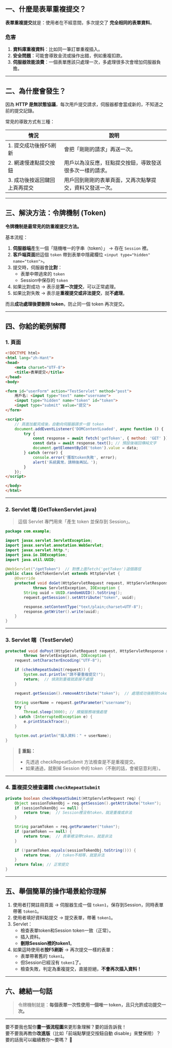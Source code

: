 ## 一、什麼是表單重複提交？

**表單重複提交**就是：使用者在不經意間，多次提交了 **完全相同的表單資料**。

### 危害
1. **資料庫重複資料**：比如同一筆訂單重複插入。
2. **安全問題**：可能會導致金流或操作出錯，例如重複扣款。
3. **伺服器效能浪費**：一個表單應該只處理一次，多處理很多次會增加伺服器負擔。

---

## 二、為什麼會發生？

因為 **HTTP 是無狀態協議**，每次用戶提交請求，伺服器都會當成新的，不知道之前的提交記錄。

常見的導致方式有三種：

| 情況                             | 說明                                                             |
|----------------------------------|------------------------------------------------------------------|
| 1. 提交成功後按F5刷新             | 會把「剛剛的請求」再送一次。                                       |
| 2. 網速慢連點提交按鈕             | 用戶以為沒反應，狂點提交按鈕，導致發送很多次一樣的請求。               |
| 3. 成功後按返回鍵回上頁再提交      | 用戶回到剛剛的表單頁面，又再次點擊提交，資料又發送一次。                 |

---

## 三、解決方法：**令牌機制 (Token)**

**令牌機制是最常見的防重複提交方法。**

基本流程：

1. **伺服器端**產生一個「隨機唯一的字串（token）」 → 存在 `Session` 裡。
2. **客戶端頁面**把這個 `token` 帶到表單中隱藏欄位 `<input type="hidden" name="token">`。
3. 提交時，伺服器會**比對**：
   - 表單中帶過來的 `token`
   - Session中保存的 `token`
4. 如果比對成功 → 表示是**第一次提交**，可以正常處理。
5. 如果比對失敗 → 表示是**重複提交或非法提交**，就**不處理**。

而且**成功處理後要刪除 token**，防止同一個 token 再次提交。

---

## 四、你給的範例解釋

### 1. 頁面
```html
<!DOCTYPE html>
<html lang="zh-Hant">
<head>
    <meta charset="UTF-8">
    <title>表單提交</title>
</head>
<body>

<form id="userForm" action="TestServlet" method="post">
    用戶名: <input type="text" name="username">
    <input type="hidden" name="token" id="token">
    <input type="submit" value="提交">
</form>

<script>
    // 頁面加載完成後，自動向伺服器請求一個 token
    document.addEventListener('DOMContentLoaded', async function () {
        try {
            const response = await fetch('getToken', { method: 'GET' });
            const data = await response.text(); // 預設後端回傳純文字
            document.getElementById('token').value = data;
        } catch (error) {
            console.error('獲取token失敗', error);
            alert('系統異常，請稍後再試。');
        }
    });
</script>

</body>
</html>

```
---

### 2. Servlet 端 (GetTokenServlet.java)
> 這個 Servlet 專門用來「產生 token 並保存到 Session」。

```java
package com.example;

import javax.servlet.ServletException;
import javax.servlet.annotation.WebServlet;
import javax.servlet.http.*;
import java.io.IOException;
import java.util.UUID;

@WebServlet("/getToken")  // 對應上面fetch('getToken')這個路徑
public class GetTokenServlet extends HttpServlet {
    @Override
    protected void doGet(HttpServletRequest request, HttpServletResponse response)
            throws ServletException, IOException {
        String uuid = UUID.randomUUID().toString();
        request.getSession().setAttribute("token", uuid);

        response.setContentType("text/plain;charset=UTF-8");
        response.getWriter().write(uuid);
    }
}
```

---

### 3. Servlet 端（TestServlet）

```java
protected void doPost(HttpServletRequest request, HttpServletResponse response)
        throws ServletException, IOException {
    request.setCharacterEncoding("UTF-8");

    if (checkRepeatSubmit(request)) {
        System.out.println("請不要重複提交!");
        return;  // 偵測到重複就直接不處理
    }

    request.getSession().removeAttribute("token");  // 處理成功後刪除token

    String userName = request.getParameter("username");
    try {
        Thread.sleep(3000); // 模擬服務端慢處理
    } catch (InterruptedException e) {
        e.printStackTrace();
    }

    System.out.println("插入資料：" + userName);
}
```

> **🔵 重點：**
> - 先透過 checkRepeatSubmit 方法檢查是不是重複提交。
> - 如果通過，就刪掉 Session 中的 token（不刪的話，會被惡意利用）。

---


### 4. 重複提交檢查邏輯 `checkRepeatSubmit`

```java
private boolean checkRepeatSubmit(HttpServletRequest req) {
    Object sessionTokenObj = req.getSession().getAttribute("token");
    if (sessionTokenObj == null) {
        return true;  // Session裡沒有token，就是重複或非法
    }

    String paramToken = req.getParameter("token");
    if (paramToken == null) {
        return true;  // 表單裡沒帶token，就是非法
    }

    if (!paramToken.equals(sessionTokenObj.toString())) {
        return true;  // token不相等，就是非法
    }
    return false; // 正常提交
}
```

---

## 五、舉個簡單的操作場景給你理解

1. 使用者打開註冊頁面 → 伺服器生成一個 `token1`，保存到Session，同時表單帶著 `token1`。
2. 使用者填好資料點提交 → 提交表單，帶著 `token1`。
3. Servlet：
   - 檢查表單token和Session token一致（正常）。
   - 插入資料。
   - **刪除Session裡的token1**。
4. 如果這時使用者**按F5刷新** → 再次提交一樣的表單：
   - 表單帶著舊的 `token1`。
   - 但Session已經沒有 `token1`了。
   - 檢查失敗，判定為重複提交，直接拒絕，**不會再次插入資料！**

---

## 六、總結一句話

> 令牌機制就是：**每個表單一次性使用一個唯一 token，且只允許成功提交一次。**

---

要不要我也幫你**畫一張流程圖**來更形象理解？要的話告訴我！  
要不要我再教你**改進版**（比如「前端點擊提交按鈕自動 disable」來雙保險）？  
要的話我可以繼續教你～要嗎？ 🚀